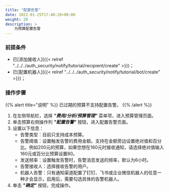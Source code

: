 ```yaml
---
title: "配置告警"
date: 2022-01-25T17:48:28+08:00
weight: 20
description: >
    为预算配置告警
---
```


### 前提条件

- 已[添加接收人]({{< relref "../../../auth_security/notify/tutorial/recipient/create" >}})；
- 已[配置机器人]({{< relref "../../../auth_security/notify/tutorial/bot/create" >}})；


### 操作步骤

{{% alert title="说明" %}}
已过期的预算不支持配置告警。
{{% /alert %}}

1. 在左侧导航栏，选择 **_"费用/分析/预算管理"_** 菜单项，进入预算管理页面。
2. 单击预算右侧操作列 **_"配置告警"_** 按钮，进入配置告警页面。
3. 设置以下信息：
    - 告警类型：目前只支持成本预算。
    - 告警阈值：设置触发告警的费用金额。支持在金额旁边设置绝对值和百分比。例如200元的预算，如果您想在160元时接收通知，请选择绝对值输入160元或百分比预算设置80。
    - 发送频率：设置触发告警时，告警消息发送的频率，默认为6小时。
    - 告警接收人：选择接收告警的用户。
    - 机器人告警：只有通知渠道配置了钉钉、飞书或企业微信机器人的任意一种才会显示，启用后，需要勾选具体的告警机器人。
4. 单击 **_"确定"_** 按钮，完成操作。